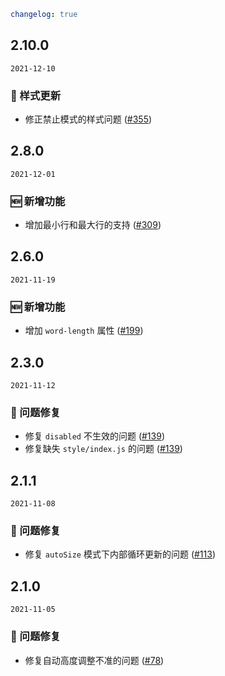 ```yaml
changelog: true
```

## 2.10.0

`2021-12-10`

### 💅 样式更新

- 修正禁止模式的样式问题 ([#355](https://github.com/arco-design/arco-design-vue/pull/355))


## 2.8.0

`2021-12-01`

### 🆕 新增功能

- 增加最小行和最大行的支持 ([#309](https://github.com/arco-design/arco-design-vue/pull/309))


## 2.6.0

`2021-11-19`

### 🆕 新增功能

- 增加 `word-length` 属性 ([#199](https://github.com/arco-design/arco-design-vue/pull/199))


## 2.3.0

`2021-11-12`

### 🐛 问题修复

- 修复 `disabled` 不生效的问题 ([#139](https://github.com/arco-design/arco-design-vue/pull/139))
- 修复缺失 `style/index.js` 的问题 ([#139](https://github.com/arco-design/arco-design-vue/pull/139))


## 2.1.1

`2021-11-08`

### 🐛 问题修复

- 修复 `autoSize` 模式下内部循环更新的问题 ([#113](https://github.com/arco-design/arco-design-vue/pull/113))


## 2.1.0

`2021-11-05`

### 🐛 问题修复

- 修复自动高度调整不准的问题 ([#78](https://github.com/arco-design/arco-design-vue/pull/78))

